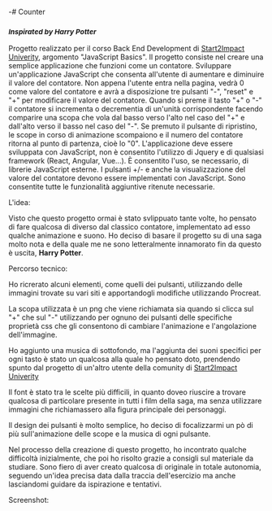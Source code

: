 -# Counter 
### <sub>*Inspirated by Harry Potter*</sub>

Progetto realizzato per il corso Back End Development di [Start2Impact Univerity](https://www.start2impact.it/master/), argomento "JavaScript Basics". Il progetto consiste nel creare una semplice applicazione che funzioni come un contatore. Sviluppare un'applicazione JavaScript che consenta all'utente di aumentare e diminuire il valore del contatore. Non appena l'utente entra nella pagina, vedrà 0 come valore del contatore e avrà a disposizione tre pulsanti "-", "reset" e "+" per modificare il valore del contatore. Quando si preme il tasto "+" o "-" il contatore si incrementa  o decrementia di un'unità corrispondente facendo comparire una scopa che vola dal basso verso l'alto nel caso del "+" e dall'alto verso il basso nel caso del "-". Se premuto il pulsante di ripristino, le scope in corso di animazione scompaiono e il numero del contatore ritorna al punto di partenza, cioè lo "0". L'applicazione deve essere sviluppata con JavaScript, non è consentito l'utilizzo di Jquery e di qualsiasi framework (React, Angular, Vue...). È consentito l'uso, se necessario, di librerie JavaScript esterne. I pulsanti +/- e anche la visualizzazione del valore del contatore devono essere implementati con JavaScript. Sono consentite tutte le funzionalità aggiuntive ritenute necessarie.

L'idea:

Visto che questo progetto ormai è stato svlippuato tante volte, ho pensato di fare qualcosa di diverso dal classico contatore, implementato ad esso qualche animazione e suono. Ho deciso di basare il progetto su di una saga molto nota e della quale me ne sono letteralmente innamorato fin da questo è uscita, **Harry Potter**. 

Percorso tecnico:

Ho ricrerato alcuni elementi, come quelli dei pulsanti, utilizzando delle immagini trovate su vari siti e apportandogli modifiche utilizzando Procreat.

La scopa utilizzata è un png che viene richiamata sia quando si clicca sul "+" che sul "-" utilizzando per ognuno dei pulsanti delle specifiche proprietà css che gli consentono di cambiare l'animazione e l'angolazione dell'immagine.

Ho aggiunto una musica di sottofondo, ma l'aggiunta dei suoni specifici per ogni tasto è stato un qualcosa alla quale ho pensato doto, prendendo spunto dal progetto di un'altro utente della comunity di [Start2Impact Univerity](https://www.start2impact.it/master/) 

Il font è stato tra le scelte più difficili, in quanto doveo riuscire a trovare qualcosa di particolare presente in tutti i film della saga, ma senza utilizzare immagini che richiamassero alla figura principale dei personaggi.

Il design dei pulsanti è molto semplice, ho deciso di focalizzarmi un pò di più sull'animazione delle scope e la musica di ogni pulsante.

Nel processo della creazione di questo progetto, ho incontrato qualche difficoltà inizialmente, che poi ho risolto grazie a consigli sul materiale da studiare. Sono fiero di aver creato qualcosa di originale in totale autonomia, seguendo un'idea precisa data dalla traccia dell'esercizio ma anche lasciandomi guidare da ispirazione e tentativi.

Screenshot:
